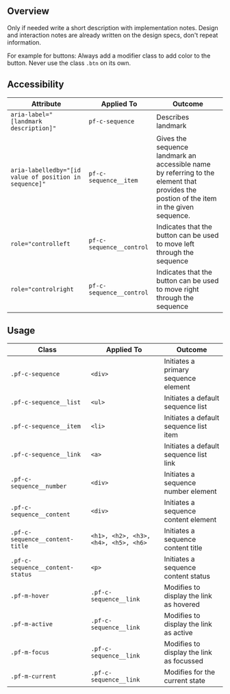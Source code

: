 ## Overview

Only if needed write a short description with implementation notes. Design and interaction notes are already written on the design specs, don't repeat information.

For example for buttons: Always add a modifier class to add color to the button. Never use the class `.btn` on its own.

## Accessibility

| Attribute | Applied To | Outcome |
| -- | -- | -- |
| `aria-label="[landmark description]"` | `pf-c-sequence` | Describes <sequence> landmark |
| `aria-labelledby="[id value of position in sequence]"` | `pf-c-sequence__item` | Gives the sequence <item> landmark an accessible name by referring to the element that provides the postion of the item in the given sequence.|
| `role="controlleft` | `pf-c-sequence__control` | Indicates that the button can be used to move left through the sequence |
| `role="controlright` | `pf-c-sequence__control` | Indicates that the button can be used to move right through the sequence |



## Usage

| Class | Applied To | Outcome |
| -- | -- | -- |
| `.pf-c-sequence` | `<div>` |  Initiates a primary sequence element |
| `.pf-c-sequence__list` | `<ul>` | Initiates a default sequence list |
| `.pf-c-sequence__item` | `<li>` | Initiates a default sequence list item |
| `.pf-c-sequence__link` | `<a>` | Initiates a default sequence list link |
| `.pf-c-sequence__number` | `<div>` | Initiates a sequence number element |
| `.pf-c-sequence__content` | `<div>` | Initiates a sequence content element |
| `.pf-c-sequence__content-title` | `<h1>, <h2>, <h3>, <h4>, <h5>, <h6>` | Initiates a sequence content title |
| `.pf-c-sequence__content-status` | `<p>` | Initiates a sequence content status |
| `.pf-m-hover` | `.pf-c-sequence__link` | Modifies to display the link as hovered |
| `.pf-m-active` | `.pf-c-sequence__link` | Modifies to display the link as active |
| `.pf-m-focus` | `.pf-c-sequence__link` | Modifies to display the link as focussed |
| `.pf-m-current` | `.pf-c-sequence__link` | Modifies for the current state |